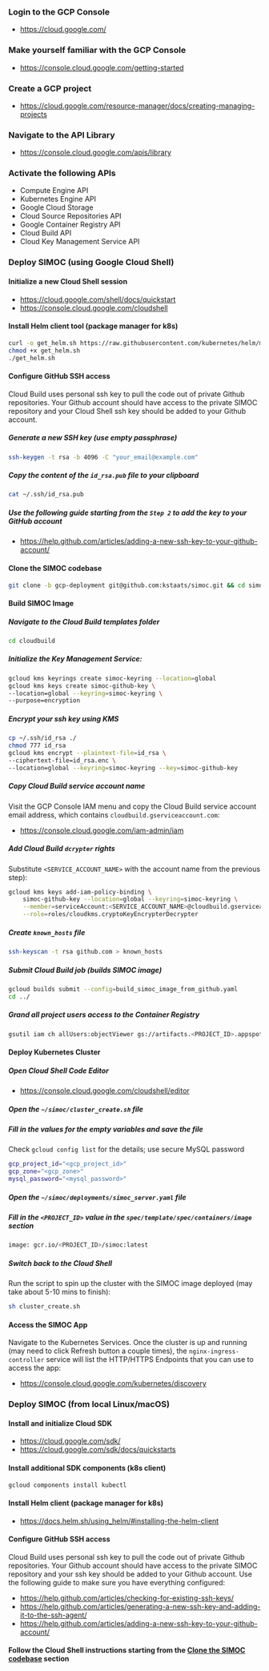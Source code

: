### Login to the GCP Console
* https://cloud.google.com/

### Make yourself familiar with the GCP Console
* https://console.cloud.google.com/getting-started

### Create a GCP project
* https://cloud.google.com/resource-manager/docs/creating-managing-projects

### Navigate to the API Library
* https://console.cloud.google.com/apis/library

### Activate the following APIs
* Compute Engine API
* Kubernetes Engine API
* Google Cloud Storage
* Cloud Source Repositories API
* Google Container Registry API
* Cloud Build API
* Cloud Key Management Service API

### Deploy SIMOC (using Google Cloud Shell)

#### Initialize a new Cloud Shell session
* https://cloud.google.com/shell/docs/quickstart
* https://console.cloud.google.com/cloudshell

#### Install Helm client tool (package manager for k8s)
```bash
curl -o get_helm.sh https://raw.githubusercontent.com/kubernetes/helm/master/scripts/get
chmod +x get_helm.sh
./get_helm.sh
```

#### Configure GitHub SSH access
Cloud Build uses personal ssh key to pull the code out of private Github repositories. Your Github account should have access to the private SIMOC repository and your Cloud Shell ssh key should be added to your Github account.

##### Generate a new SSH key (use empty passphrase)
```bash
ssh-keygen -t rsa -b 4096 -C "your_email@example.com"
```

##### Copy the content of the `id_rsa.pub` file to your clipboard
```bash
cat ~/.ssh/id_rsa.pub
```

##### Use the following guide starting from the `Step 2` to add the key to your GitHub account
* https://help.github.com/articles/adding-a-new-ssh-key-to-your-github-account/

#### Clone the SIMOC codebase
```bash
git clone -b gcp-deployment git@github.com:kstaats/simoc.git && cd simoc
```

#### Build SIMOC Image

##### Navigate to the Cloud Build templates folder
```bash
cd cloudbuild
```

##### Initialize the Key Management Service:
```bash
gcloud kms keyrings create simoc-keyring --location=global
gcloud kms keys create simoc-github-key \
--location=global --keyring=simoc-keyring \
--purpose=encryption
```

##### Encrypt your ssh key using KMS
```bash
cp ~/.ssh/id_rsa ./
chmod 777 id_rsa
gcloud kms encrypt --plaintext-file=id_rsa \
--ciphertext-file=id_rsa.enc \
--location=global --keyring=simoc-keyring --key=simoc-github-key
```

##### Copy Cloud Build service account name
Visit the GCP Console IAM menu and copy the Cloud Build service account email address, which contains `cloudbuild.gserviceaccount.com`:
* https://console.cloud.google.com/iam-admin/iam

##### Add Cloud Build `dcrypter` rights
Substitute `<SERVICE_ACCOUNT_NAME>` with the account name from the previous step):
```bash
gcloud kms keys add-iam-policy-binding \
    simoc-github-key --location=global --keyring=simoc-keyring \
    --member=serviceAccount:<SERVICE_ACCOUNT_NAME>@cloudbuild.gserviceaccount.com \
    --role=roles/cloudkms.cryptoKeyEncrypterDecrypter
```

##### Create `known_hosts` file
```bash
ssh-keyscan -t rsa github.com > known_hosts
```

##### Submit Cloud Build job (builds SIMOC image)
```bash
gcloud builds submit --config=build_simoc_image_from_github.yaml
cd ../
```

##### Grand all project users access to the Container Registry
```bash
gsutil iam ch allUsers:objectViewer gs://artifacts.<PROJECT_ID>.appspot.com
```

#### Deploy Kubernetes Cluster

##### Open Cloud Shell Code Editor
* https://console.cloud.google.com/cloudshell/editor

##### Open the `~/simoc/cluster_create.sh` file

##### Fill in the values for the empty variables and save the file
Check `gcloud config list` for the details; use secure MySQL password
```bash
gcp_project_id="<gcp_project_id>"
gcp_zone="<gcp_zone>"
mysql_password="<mysql_password>"
```

##### Open the `~/simoc/deployments/simoc_server.yaml` file

##### Fill in the `<PROJECT_ID>` value in the `spec/template/spec/containers/image` section
```bash
image: gcr.io/<PROJECT_ID>/simoc:latest
```

##### Switch back to the Cloud Shell
Run the script to spin up the cluster with the SIMOC image deployed (may take about 5-10 mins to finish):
```bash
sh cluster_create.sh
```

#### Access the SIMOC App
Navigate to the Kubernetes Services. Once the cluster is up and running (may need to click Refresh button a couple times), the `nginx-ingress-controller` service will list the HTTP/HTTPS Endpoints that you can use to access the app:
* https://console.cloud.google.com/kubernetes/discovery

### Deploy SIMOC (from local Linux/macOS)

#### Install and initialize Cloud SDK
* https://cloud.google.com/sdk/
* https://cloud.google.com/sdk/docs/quickstarts

#### Install additional SDK components (k8s client)
```bash
gcloud components install kubectl
```

#### Install Helm client (package manager for k8s)
* https://docs.helm.sh/using_helm/#installing-the-helm-client

#### Configure GitHub SSH access
Cloud Build uses personal ssh key to pull the code out of private Github repositories. Your Github account should have access to the private SIMOC repository and your ssh key should be added to your Github account. Use the following guide to make sure you have everything configured:
* https://help.github.com/articles/checking-for-existing-ssh-keys/
* https://help.github.com/articles/generating-a-new-ssh-key-and-adding-it-to-the-ssh-agent/
* https://help.github.com/articles/adding-a-new-ssh-key-to-your-github-account/

#### Follow the Cloud Shell instructions starting from the [Clone the SIMOC codebase](#clone-the-simoc-codebase) section
